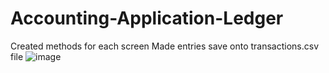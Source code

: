 # Accounting-Application-Ledger
Created methods for each screen
Made entries save onto transactions.csv file
![image](https://github.com/AnjolGonzalez/Accounting-Application-Ledger/assets/146877064/af0287a4-da62-48f4-857c-37c20adb9910)

